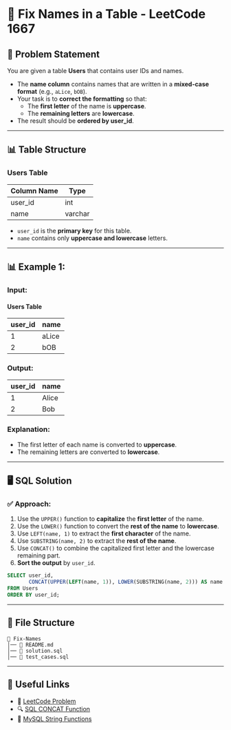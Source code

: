 # 📝 Fix Names in a Table - LeetCode 1667

## 📌 Problem Statement
You are given a table **Users** that contains user IDs and names.

- The **name column** contains names that are written in a **mixed-case format** (e.g., `aLice`, `bOB`).
- Your task is to **correct the formatting** so that:
  - The **first letter** of the name is **uppercase**.
  - The **remaining letters** are **lowercase**.
- The result should be **ordered by user_id**.

---

## 📊 Table Structure

### **Users Table**
| Column Name | Type    |
| ----------- | ------- |
| user_id     | int     |
| name        | varchar |

- `user_id` is the **primary key** for this table.
- `name` contains only **uppercase and lowercase** letters.

---

## 📊 Example 1:

### **Input:**
#### **Users Table**
| user_id | name  |
| ------- | ----- |
| 1       | aLice |
| 2       | bOB   |

### **Output:**
| user_id | name  |
| ------- | ----- |
| 1       | Alice |
| 2       | Bob   |

### **Explanation:**
- The first letter of each name is converted to **uppercase**.
- The remaining letters are converted to **lowercase**.

---

## 🖥 SQL Solution

### ✅ **Approach:**
1. Use the `UPPER()` function to **capitalize** the **first letter** of the name.
2. Use the `LOWER()` function to convert the **rest of the name** to **lowercase**.
3. Use `LEFT(name, 1)` to extract the **first character** of the name.
4. Use `SUBSTRING(name, 2)` to extract the **rest of the name**.
5. Use `CONCAT()` to combine the capitalized first letter and the lowercase remaining part.
6. **Sort the output** by `user_id`.

```sql
SELECT user_id, 
       CONCAT(UPPER(LEFT(name, 1)), LOWER(SUBSTRING(name, 2))) AS name 
FROM Users 
ORDER BY user_id;
```

---

## 📁 File Structure
```
📂 Fix-Names
│── 📜 README.md
│── 📜 solution.sql
│── 📜 test_cases.sql
```

---

## 🔗 Useful Links
- 📖 [LeetCode Problem](https://leetcode.com/problems/fix-names-in-a-table/)
- 🔍 [SQL CONCAT Function](https://www.w3schools.com/sql/func_mysql_concat.asp)
- 📝 [MySQL String Functions](https://dev.mysql.com/doc/refman/8.0/en/string-functions.html)

